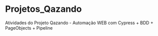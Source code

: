 # Projetos_Qazando
Atividades do Projeto Qazando - Automação WEB com Cypress + BDD + PageObjects + Pipeline

